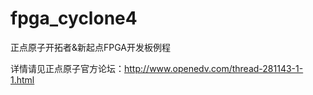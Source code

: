 # fpga_cyclone4
正点原子开拓者&amp;新起点FPGA开发板例程

详情请见正点原子官方论坛：http://www.openedv.com/thread-281143-1-1.html
